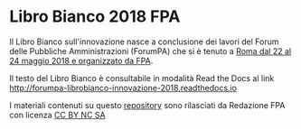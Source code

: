 # Libro Bianco 2018 FPA


Il Libro Bianco sull'innovazione nasce a conclusione dei lavori del Forum delle Pubbliche Amministrazioni (ForumPA) che si è tenuto a [Roma dal 22 al 24 maggio 2018 e organizzato da FPA](https://forumpa2018.eventifpa.it/it/).

Il testo del Libro Bianco è consultabile in modalità Read the Docs al link http://forumpa-librobianco-innovazione-2018.readthedocs.io

I materiali contenuti su questo [repository](https://github.com/RedazioneFPA/Libro-Bianco-2018-FPA) sono rilasciati da Redazione FPA con licenza [CC BY NC SA](https://creativecommons.org/licenses/by-nc-sa/3.0/it/)
